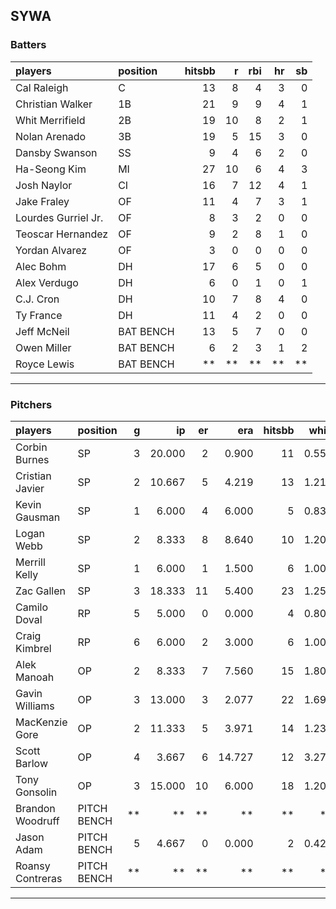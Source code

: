 ## SYWA

### Batters

 
|players             |position  | hitsbb|  r| rbi| hr| sb| 
|:-------------------|:---------|------:|--:|---:|--:|--:| 
|Cal Raleigh         |C         |     13|  8|   4|  3|  0| 
|Christian Walker    |1B        |     21|  9|   9|  4|  1| 
|Whit Merrifield     |2B        |     19| 10|   8|  2|  1| 
|Nolan Arenado       |3B        |     19|  5|  15|  3|  0| 
|Dansby Swanson      |SS        |      9|  4|   6|  2|  0| 
|Ha-Seong Kim        |MI        |     27| 10|   6|  4|  3| 
|Josh Naylor         |CI        |     16|  7|  12|  4|  1| 
|Jake Fraley         |OF        |     11|  4|   7|  3|  1| 
|Lourdes Gurriel Jr. |OF        |      8|  3|   2|  0|  0| 
|Teoscar Hernandez   |OF        |      9|  2|   8|  1|  0| 
|Yordan Alvarez      |OF        |      3|  0|   0|  0|  0| 
|Alec Bohm           |DH        |     17|  6|   5|  0|  0| 
|Alex Verdugo        |DH        |      6|  0|   1|  0|  1| 
|C.J. Cron           |DH        |     10|  7|   8|  4|  0| 
|Ty France           |DH        |     11|  4|   2|  0|  0| 
|Jeff McNeil         |BAT BENCH |     13|  5|   7|  0|  0| 
|Owen Miller         |BAT BENCH |      6|  2|   3|  1|  2| 
|Royce Lewis         |BAT BENCH |     **| **|  **| **| **| 


* * *

### Pitchers

 
|players          |position    |  g|     ip| er|    era| hitsbb|  whip| so|  w| sv| 
|:----------------|:-----------|--:|------:|--:|------:|------:|-----:|--:|--:|--:| 
|Corbin Burnes    |SP          |  3| 20.000|  2|  0.900|     11| 0.550| 29|  2|  0| 
|Cristian Javier  |SP          |  2| 10.667|  5|  4.219|     13| 1.219| 12|  0|  0| 
|Kevin Gausman    |SP          |  1|  6.000|  4|  6.000|      5| 0.833|  9|  0|  0| 
|Logan Webb       |SP          |  2|  8.333|  8|  8.640|     10| 1.200|  9|  0|  0| 
|Merrill Kelly    |SP          |  1|  6.000|  1|  1.500|      6| 1.000|  5|  0|  0| 
|Zac Gallen       |SP          |  3| 18.333| 11|  5.400|     23| 1.255| 18|  0|  0| 
|Camilo Doval     |RP          |  5|  5.000|  0|  0.000|      4| 0.800|  5|  0|  5| 
|Craig Kimbrel    |RP          |  6|  6.000|  2|  3.000|      6| 1.000|  7|  1|  2| 
|Alek Manoah      |OP          |  2|  8.333|  7|  7.560|     15| 1.800|  6|  0|  0| 
|Gavin Williams   |OP          |  3| 13.000|  3|  2.077|     22| 1.692| 12|  0|  0| 
|MacKenzie Gore   |OP          |  2| 11.333|  5|  3.971|     14| 1.235| 14|  2|  0| 
|Scott Barlow     |OP          |  4|  3.667|  6| 14.727|     12| 3.273|  1|  0|  1| 
|Tony Gonsolin    |OP          |  3| 15.000| 10|  6.000|     18| 1.200| 14|  0|  0| 
|Brandon Woodruff |PITCH BENCH | **|     **| **|     **|     **|    **| **| **| **| 
|Jason Adam       |PITCH BENCH |  5|  4.667|  0|  0.000|      2| 0.429|  6|  0|  0| 
|Roansy Contreras |PITCH BENCH | **|     **| **|     **|     **|    **| **| **| **| 


* * *


